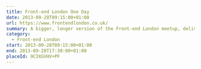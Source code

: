 ```yaml
---
title: Front-end London One Day
date: 2013-09-28T09:15:00+01:00
url: https://www.frontendlondon.co.uk/
summary: A bigger, longer version of the Front-end London meetup, delivering the same standard of talks with some of London’s best and brightest talent.
category:
  - Front-end London
start: 2013-09-28T09:15:00+01:00
end: 2013-09-28T17:30:00+01:00
placeId: 9C3XGVHV+PF
---
```

